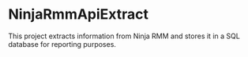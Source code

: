 # NinjaRmmApiExtract
This project extracts information from Ninja RMM and stores it in a SQL database for reporting purposes.
